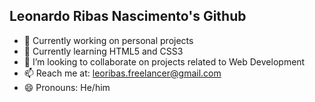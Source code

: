 ## Leonardo Ribas Nascimento's Github

- 🔭 Currently working on personal projects
- 🌱 Currently learning HTML5 and CSS3
- 👯 I’m looking to collaborate on projects related to Web Development
- 📫 Reach me at: leoribas.freelancer@gmail.com
- 😄 Pronouns: He/him
